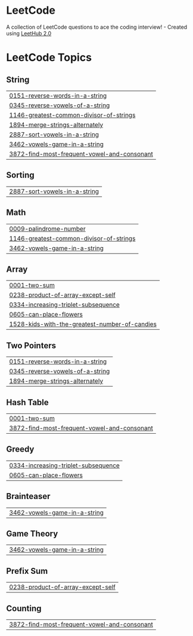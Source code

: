 # LeetCode
A collection of LeetCode questions to ace the coding interview! - Created using [LeetHub 2.0](https://github.com/maitreya2954/LeetHub-2.0-Firefox)

<!---LeetCode Topics Start-->
# LeetCode Topics
## String
|  |
| ------- |
| [0151-reverse-words-in-a-string](https://github.com/AnteTeno/LeetCode/tree/master/0151-reverse-words-in-a-string) |
| [0345-reverse-vowels-of-a-string](https://github.com/AnteTeno/LeetCode/tree/master/0345-reverse-vowels-of-a-string) |
| [1146-greatest-common-divisor-of-strings](https://github.com/AnteTeno/LeetCode/tree/master/1146-greatest-common-divisor-of-strings) |
| [1894-merge-strings-alternately](https://github.com/AnteTeno/LeetCode/tree/master/1894-merge-strings-alternately) |
| [2887-sort-vowels-in-a-string](https://github.com/AnteTeno/LeetCode/tree/master/2887-sort-vowels-in-a-string) |
| [3462-vowels-game-in-a-string](https://github.com/AnteTeno/LeetCode/tree/master/3462-vowels-game-in-a-string) |
| [3872-find-most-frequent-vowel-and-consonant](https://github.com/AnteTeno/LeetCode/tree/master/3872-find-most-frequent-vowel-and-consonant) |
## Sorting
|  |
| ------- |
| [2887-sort-vowels-in-a-string](https://github.com/AnteTeno/LeetCode/tree/master/2887-sort-vowels-in-a-string) |
## Math
|  |
| ------- |
| [0009-palindrome-number](https://github.com/AnteTeno/LeetCode/tree/master/0009-palindrome-number) |
| [1146-greatest-common-divisor-of-strings](https://github.com/AnteTeno/LeetCode/tree/master/1146-greatest-common-divisor-of-strings) |
| [3462-vowels-game-in-a-string](https://github.com/AnteTeno/LeetCode/tree/master/3462-vowels-game-in-a-string) |
## Array
|  |
| ------- |
| [0001-two-sum](https://github.com/AnteTeno/LeetCode/tree/master/0001-two-sum) |
| [0238-product-of-array-except-self](https://github.com/AnteTeno/LeetCode/tree/master/0238-product-of-array-except-self) |
| [0334-increasing-triplet-subsequence](https://github.com/AnteTeno/LeetCode/tree/master/0334-increasing-triplet-subsequence) |
| [0605-can-place-flowers](https://github.com/AnteTeno/LeetCode/tree/master/0605-can-place-flowers) |
| [1528-kids-with-the-greatest-number-of-candies](https://github.com/AnteTeno/LeetCode/tree/master/1528-kids-with-the-greatest-number-of-candies) |
## Two Pointers
|  |
| ------- |
| [0151-reverse-words-in-a-string](https://github.com/AnteTeno/LeetCode/tree/master/0151-reverse-words-in-a-string) |
| [0345-reverse-vowels-of-a-string](https://github.com/AnteTeno/LeetCode/tree/master/0345-reverse-vowels-of-a-string) |
| [1894-merge-strings-alternately](https://github.com/AnteTeno/LeetCode/tree/master/1894-merge-strings-alternately) |
## Hash Table
|  |
| ------- |
| [0001-two-sum](https://github.com/AnteTeno/LeetCode/tree/master/0001-two-sum) |
| [3872-find-most-frequent-vowel-and-consonant](https://github.com/AnteTeno/LeetCode/tree/master/3872-find-most-frequent-vowel-and-consonant) |
## Greedy
|  |
| ------- |
| [0334-increasing-triplet-subsequence](https://github.com/AnteTeno/LeetCode/tree/master/0334-increasing-triplet-subsequence) |
| [0605-can-place-flowers](https://github.com/AnteTeno/LeetCode/tree/master/0605-can-place-flowers) |
## Brainteaser
|  |
| ------- |
| [3462-vowels-game-in-a-string](https://github.com/AnteTeno/LeetCode/tree/master/3462-vowels-game-in-a-string) |
## Game Theory
|  |
| ------- |
| [3462-vowels-game-in-a-string](https://github.com/AnteTeno/LeetCode/tree/master/3462-vowels-game-in-a-string) |
## Prefix Sum
|  |
| ------- |
| [0238-product-of-array-except-self](https://github.com/AnteTeno/LeetCode/tree/master/0238-product-of-array-except-self) |
## Counting
|  |
| ------- |
| [3872-find-most-frequent-vowel-and-consonant](https://github.com/AnteTeno/LeetCode/tree/master/3872-find-most-frequent-vowel-and-consonant) |
<!---LeetCode Topics End-->